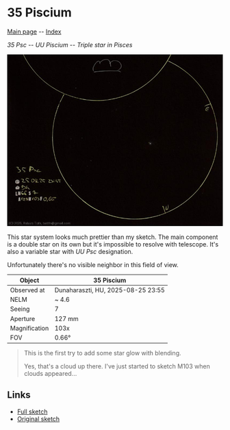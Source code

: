 # 35 Piscium

[Main page](../index.md) -- [Index](../pages/obj_index.md)

_35 Psc_ -- _UU Piscium_ -- _Triple star in Pisces_  

![35 Piscium](../img/35-psc-20250826.jpg)

This star system looks much prettier than my sketch. The main component is a double star
on its own but it's impossible to resolve with telescope.
It's also a variable star with _UU Psc_ designation.

Unfortunately there's no visible neighbor in this field of view.

Object | 35 Piscium
-|-
Observed at | Dunaharaszti, HU, 2025-08-25 23:55
NELM | ~ 4.6
Seeing | 7
Aperture | 127 mm
Magnification | 103x
FOV | 0.66°


> This is the first try to add some star glow with blending.
> 
> Yes, that's a cloud up there. I've just started to sketch M103 when clouds appeared...

## Links

- [Full sketch](../img/na-35-psc-20250826.jpg)
- [Original sketch](../scan/20250826013407_001.jpg)
